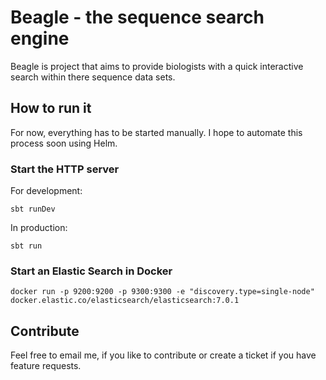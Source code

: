 # Beagle - the sequence search engine 

Beagle is project that aims to provide biologists with a quick interactive search within there sequence data sets.

## How to run it

For now, everything has to be started manually. I hope to automate this process soon using Helm.

### Start the HTTP server

For development:

```shell
sbt runDev
```

In production:

```shell
sbt run
```

### Start an Elastic Search in Docker

```shell
docker run -p 9200:9200 -p 9300:9300 -e "discovery.type=single-node" docker.elastic.co/elasticsearch/elasticsearch:7.0.1
```

## Contribute

Feel free to email me, if you like to contribute or create a ticket if you have feature requests.
